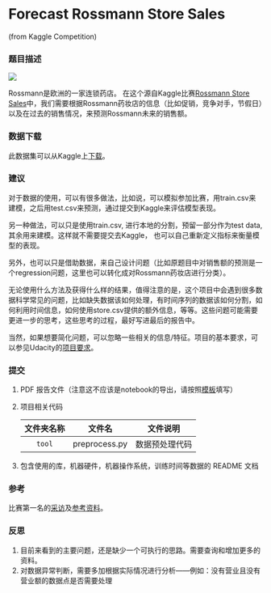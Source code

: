 # Forecast Rossmann Store Sales 
(from Kaggle Competition)


### 题目描述

![](https://kaggle2.blob.core.windows.net/competitions/kaggle/4594/media/rossmann_banner2.png)

Rossmann是欧洲的一家连锁药店。 在这个源自Kaggle比赛[Rossmann Store Sales](https://www.kaggle.com/c/rossmann-store-sales)中，我们需要根据Rossmann药妆店的信息（比如促销，竞争对手，节假日）以及在过去的销售情况，来预测Rossmann未来的销售额。

### 数据下载 
此数据集可以从Kaggle上[下载](https://www.kaggle.com/c/rossmann-store-sales/data)。


### 建议

对于数据的使用，可以有很多做法，比如说，可以模拟参加比赛，用train.csv来建模，之后用test.csv来预测，通过提交到Kaggle来评估模型表现。

另一种做法，可以只是使用train.csv, 进行本地的分割，预留一部分作为test data, 其余用来建模。这样就不需要提交去Kaggle， 也可以自己重新定义指标来衡量模型的表现。

另外，也可以只是借助数据，来自己设计问题（比如原题目中对销售额的预测是一个regression问题，这里也可以转化成对Rossmann药妆店进行分类）。

无论使用什么方法及获得什么样的结果，值得注意的是，这个项目中会遇到很多数据科学常见的问题，比如缺失数据该如何处理，有时间序列的数据该如何分割，如何利用时间信息，如何使用store.csv提供的额外信息，等等。这些问题可能需要更进一步的思考，这些思考的过程，最好写进最后的报告中。

当然，如果想要简化问题，可以忽略一些相关的信息/特征。项目的基本要求，可以参见Udacity的[项目要求](https://review.udacity.com/#!/rubrics/273/view)。


### 提交
1. PDF 报告文件（注意这不应该是notebook的导出，请按照[模板](https://github.com/nd009/machine-learning/blob/zh-cn/projects/capstone/capstone_report_template.md)填写）

2. 项目相关代码

   | 文件夹名称 |    文件名     |    文件说明    |
   | :--------: | :-----------: | :------------: |
   |   `tool`   | preprocess.py | 数据预处理代码 |

   

3. 包含使用的库，机器硬件，机器操作系统，训练时间等数据的 README 文档


### 参考
比赛第一名的[采访](http://blog.kaggle.com/2015/12/21/rossmann-store-sales-winners-interview-1st-place-gert/)及[参考资料](https://www.kaggle.com/c/rossmann-store-sales/forums/t/18024/model-documentation-1st-place)。


### 反思
1. 目前来看到的主要问题，还是缺少一个可执行的思路。需要查询和增加更多的资料。
2. 对数据异常判断，需要多加根据实际情况进行分析——例如：没有营业且没有营业额的数据点是否需要处理